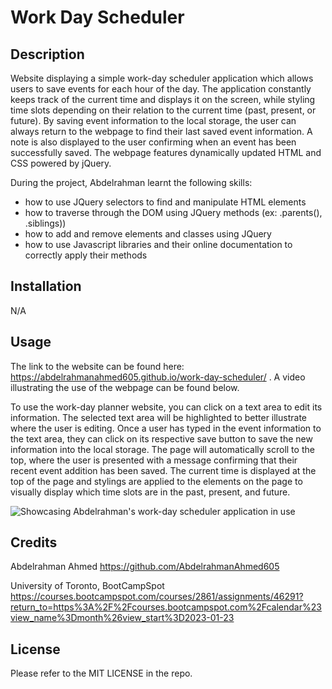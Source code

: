 # Work Day Scheduler

## Description

Website displaying a simple work-day scheduler application which allows users to save events for each hour of the day. The application constantly keeps track of the current time and displays it on the screen, while styling time slots depending on their relation to the current time (past, present, or future). By saving event information to the local storage, the user can always return to the webpage to find their last saved event information. A note is also displayed to the user confirming when an event has been successfully saved. The webpage features dynamically updated HTML and CSS powered by jQuery.

During the project, Abdelrahman learnt the following skills:
- how to use JQuery selectors to find and manipulate HTML elements
- how to traverse through the DOM using JQuery methods (ex: .parents(), .siblings))
- how to add and remove elements and classes using JQuery
- how to use Javascript libraries and their online documentation to correctly apply their methods

## Installation
N/A

## Usage

The link to the website can be found here: https://abdelrahmanahmed605.github.io/work-day-scheduler/ . A video illustrating the use of the webpage can be found below.

To use the work-day planner website, you can click on a text area to edit its information. The selected text area will be highlighted to better illustrate where the user is editing. Once a user has typed in the event information to the text area, they can click on its respective save button to save the new information into the local storage. The page will automatically scroll to the top, where the user is presented with a message confirming that their recent event addition has been saved. The current time is displayed at the top of the page and stylings are applied to the elements on the page to visually display which time slots are in the past, present, and future.

![Showcasing Abdelrahman's work-day scheduler application in use](assets/imgs/work-day-scheduler.gif)

## Credits

Abdelrahman Ahmed https://github.com/AbdelrahmanAhmed605

University of Toronto, BootCampSpot https://courses.bootcampspot.com/courses/2861/assignments/46291?return_to=https%3A%2F%2Fcourses.bootcampspot.com%2Fcalendar%23view_name%3Dmonth%26view_start%3D2023-01-23

## License

Please refer to the MIT LICENSE in the repo.
